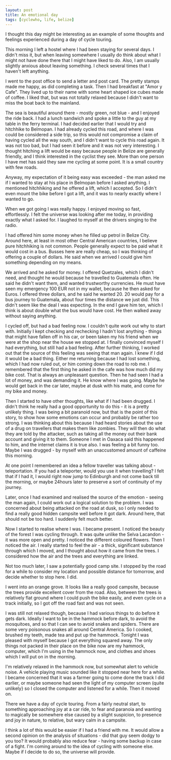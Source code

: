 ```yaml
---
layout: post
title: An emotional day
tags: [cyclewho, life, belize]
---
```


I thought this day might be interesting as an example of some thoughts and
feelings experienced during a day of cycle touring.

This morning I left a hostel where I had been staying for several days. I
didn't miss it, but when leaving somewhere I usually do think about what I
might not have done there that I might have liked to do. Also, I am usually
slightly anxious about leaving something. I check several times that I haven't
left anything.

I went to the post office to send a letter and post card. The pretty stamps
made me happy, as did completing a task. Then I had breakfast at "Amor y
Cafe". They lived up to their name with some heart shaped ice cubes made of
coffee. I liked that, but was not totally relaxed because I didn't want to
miss the boat back to the mainland.

The sea is beautiful around there - mostly green, not blue - and I enjoyed the
ride back. I had a lunch sandwich and spoke a little to the guy at my table in
the ferry terminal. I had decided earlier that I would try and hitchhike to
Belmopan. I had already cycled this road, and where I was could be considered
a side trip, so this would not compromise a claim of having cycled all the way
south, and I didn't want to cycle this road again. It was not too bad, but I
had seen it before and it was not very interesting. I thought hitching a lift
would be easy because people in Belize are generally friendly, and I think
interested in the cyclist they see. More than one person I have met has said
they saw me cycling at some point. It is a small country with few roads.

Anyway, my expectation of it being easy was exceeded - the man asked me if I
wanted to stay at his place in Belmopan before I asked anything. I mentioned
hitchhiking and he offered a lift, which I accepted. So I didn't even mount the
bike before I got a lift, and it was to nearly exactly where I wanted to go.

When we got going I was really happy. I enjoyed moving so fast,
effortlessly. I felt the universe was looking after me today, in providing
exactly what I asked for. I laughed to myself at the drivers singing to the
radio.

I had offered him some money when he filled up petrol in Belize City. Around
here, at least in most other Central American countries, I believe pure
hitchhiking is not common. People generally expect to be paid what it would
cost in a bus. Busses here are really cheap, so I was thinking of offering a
couple of dollars. He said when we arrived I could give him something
depending on my means.

We arrived and he asked for money. I offered Quetzales, which I didn't need,
and thought he would because he travelled to Guatemala often. He said he
didn't want them, and wanted trustworthy currencies. He must have seen my
emergency 100 EUR not in my wallet, because he then asked for Euros. I offered
three dollars, and he said he wanted 20. 20 would pay for a bus journey to
Guatemala, about four times the distance we just did. This didn't seem like
the deal I was expecting. In the end I gave him ten, which I think is about
double what the bus would have cost. He then walked away without saying
anything.

I cycled off, but had a bad feeling now. I couldn't quite work out why to
start with. Initially I kept checking and rechecking I hadn't lost anything -
things that might have fallen off in his car, or been taken my his friend when
we were at the shop near the house we stopped at. I finally convinced myself I
had everything, but still had a bad feeling. After further thinking, I worked
out that the source of this feeling was seeing that man again. I knew if I did
it would be a bad thing. Either me returning because I had lost something,
which I had now ruled out, or him coming down the road to rob me. I remembered
that the first thing he asked in the cafe was how much did my bike cost. That
is always an unpleasant question. Then he had seen I had a lot of money, and
was demanding it. He know where I was going. Maybe he would get back in the
car later, maybe at dusk with his mate, and come for my bike and money.

Then I started to have other thoughts, like what if I had been drugged. I
didn't think he really had a good opportunity to do this - it is a pretty
unlikely thing. I was being a bit paranoid now, but that is the point of this
story, to show how some emotions can occur and probably be rather too
strong. I was thinking about this because I had heard stories about the use of
a drug on travellers that makes them like zombies. They will then do what they
are told by the attacker, such as taking all the money out their bank account
and giving it to them. Someone I met in Oaxaca said this happened to him, and
the internet claims it is true also. I was feeling a bit funny too. Maybe I
was drugged - by myself with an unaccustomed amount of caffeine this morning.

At one point I remembered an idea a fellow traveller was talking about -
teleportation. If you had a teleporter, would you use it when travelling? I
felt that if I had it, I would right now jump to Edinburgh and not come back
till the morning, or maybe 24hours later to preserve a sort of continuity of
my journey.

Later, once I had examined and realised the source of the emotion - seeing the
man again, I could work out a logical solution to the problem. I was concerned
about being attacked on the road at dusk, so I only needed to find a really
good hidden campsite well before it got dark. Around here, that should not be
too hard. I suddenly felt much better.

Now I started to realise where I was. I became present. I noticed the beauty
of the forest I was cycling through. It was quite unlike the Selva Lacandon -
it was more open and pretty. I noticed the different coloured flowers. Then I
noticed the air. I really started to feel the air - a thick, significant
substance through which I moved, and I thought about how it came from the
trees. I considered how the air and the trees and everything are linked.

Not too much later, I saw a potentially good camp site. I stopped by the road
for a while to consider my location and possible distance for tomorrow, and
decide whether to stop here. I did.

I went into an orange grove. It looks like a really good campsite, because the
trees provide excellent cover from the road. Also, between the trees is
relatively flat ground where I could push the bike easily, and even cycle on a
track initially, so I got off the road fast and was not seen.

I was still not relaxed though, because I had various things to do before it
gets dark. Ideally I want to be in the hammock before dark, to avoid the
mosquitoes, and so that I can see to avoid snakes and spiders. There are some
very poisonous snakes all around Central America. So I cooked, brushed my
teeth, made tea and put up the hammock. Tonight I was pleased with myself
because I got everything squared away. The only things not packed in their
place on the bike now are my hammock, computer, which I'm using in the hammock
now, and clothes and shoes which I will put on in the morning.

I'm relatively relaxed in the hammock now, but somewhat alert to vehicle
noise. A vehicle playing music sounded like it stopped near here for a
while. I became concerned that it was a farmer going to come done the track I
did earlier, or maybe someone had seen the light of my computer screen (quite
unlikely} so I closed the computer and listened for a while. Then it moved on.

There we have a day of cycle touring. From a fairly neutral start, to something
approaching joy at a car ride, to fear and paranoia and wanting to magically
be somewhere else caused by a slight suspicion, to presence and joy in nature,
to relative, but wary calm in a campsite.

I think a lot of this would be easier if I had a friend with me. It would
allow a second opinion on the analysis of situations - did that guy seem
dodgy to you too? It would probably also reduce fear - having some backup in
case of a fight. I'm coming around to the idea of cycling with someone
else. Maybe if I decide to do so, the universe will provide.